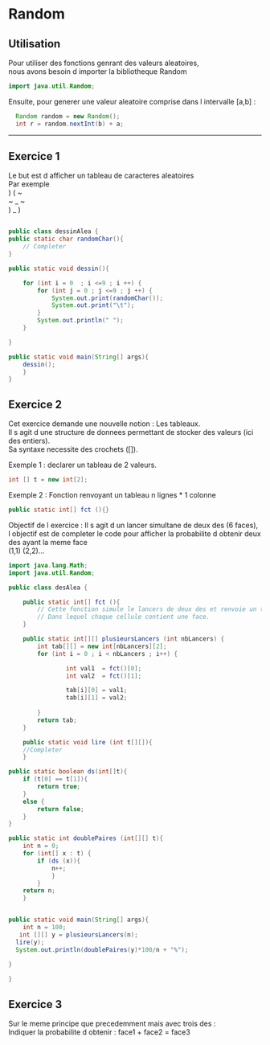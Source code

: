 # Random  

## Utilisation 

Pour utiliser des fonctions genrant des valeurs aleatoires,   
nous avons besoin d importer la bibliotheque Random

```java
import java.util.Random;

```

Ensuite, pour generer une valeur aleatoire comprise dans l intervalle [a,b] : 
```java
  Random random = new Random();
  int r = random.nextInt(b) + a;
``` 

---

## Exercice 1

Le but est d afficher un tableau de caracteres aleatoires   
Par exemple      
)       (       ~             
~       _       ~          
)       _       )   

        

```java

public class dessinAlea {
public static char randomChar(){
    // Completer 
}

public static void dessin(){

    for (int i = 0  ; i <=9 ; i ++) {
        for (int j = 0 ; j <=9 ; j ++) {
            System.out.print(randomChar());
            System.out.print("\t");
        }
        System.out.println(" ");
    }

}

public static void main(String[] args){
    dessin();
    }
}

```    

## Exercice 2 

Cet exercice demande une nouvelle notion : Les tableaux.   
Il s agit d une structure de donnees permettant de stocker des valeurs (ici des entiers).  
Sa syntaxe necessite des crochets ([]).  

Exemple 1 : declarer un tableau de 2 valeurs.

```java
int [] t = new int[2];
```

Exemple 2  : Fonction renvoyant un tableau n lignes * 1 colonne

```java
public static int[] fct (){}
```

Objectif de l exercice :
Il s agit d un lancer simultane de deux des (6 faces),  
l objectif est de completer le code pour afficher la probabilite d obtenir deux des ayant la meme face   
(1,1) (2,2)...

```java
import java.lang.Math;
import java.util.Random;

public class desAlea {

    public static int[] fct (){
        // Cette fonction simule le lancers de deux des et renvoie un tableau de deux valeurs
        // Dans lequel chaque cellule contient une face.
    }

    public static int[][] plusieursLancers (int nbLancers) {
        int tab[][] = new int[nbLancers][2];
        for (int i = 0 ; i < nbLancers ; i++) {

                int val1  = fct()[0];
                int val2  = fct()[1];

                tab[i][0] = val1;
                tab[i][1] = val2;
            
        }
        return tab;
    }

    public static void lire (int t[][]){
    //Completer
    }

public static boolean ds(int[]t){
    if (t[0] == t[1]){
        return true;
    }
    else {
        return false;
    }
}

public static int doublePaires (int[][] t){
    int n = 0;
    for (int[] x : t) {
        if (ds (x)){
            n++;
            }
        }
    return n;
    }


public static void main(String[] args){
    int n = 100;
   int [][] y = plusieursLancers(n);
  lire(y);
  System.out.println(doublePaires(y)*100/n + "%");
  
}

}
```

## Exercice 3 
Sur le meme principe que precedemment mais avec trois des :   
Indiquer la probabilite d obtenir : face1 + face2 = face3
